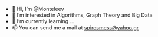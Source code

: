 - 👋 Hi, I’m @Monteleev
- 👀 I’m interested in Algorithms, Graph Theory and Big Data
- 🌱 I’m currently learning ...
- 📫 You can send me a mail at spirosmess@yahoo.gr
